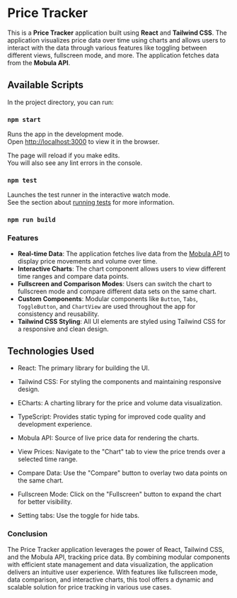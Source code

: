 # Price Tracker

This is a **Price Tracker** application built using **React** and **Tailwind CSS**. The application visualizes price data over time using charts and allows users to interact with the data through various features like toggling between different views, fullscreen mode, and more. The application fetches data from the **Mobula API**.

## Available Scripts

In the project directory, you can run:

### `npm start`

Runs the app in the development mode.\
Open [http://localhost:3000](http://localhost:3000) to view it in the browser.

The page will reload if you make edits.\
You will also see any lint errors in the console.

### `npm test`

Launches the test runner in the interactive watch mode.\
See the section about [running tests](https://facebook.github.io/create-react-app/docs/running-tests) for more information.

### `npm run build`

### Features

- **Real-time Data**: The application fetches live data from the [Mobula API](https://api.mobula.io) to display price movements and volume over time.
- **Interactive Charts**: The chart component allows users to view different time ranges and compare data points.
- **Fullscreen and Comparison Modes**: Users can switch the chart to fullscreen mode and compare different data sets on the same chart.
- **Custom Components**: Modular components like `Button`, `Tabs`, `ToggleButton`, and `ChartView` are used throughout the app for consistency and reusability.
- **Tailwind CSS Styling**: All UI elements are styled using Tailwind CSS for a responsive and clean design.

## Technologies Used

- React: The primary library for building the UI.

- Tailwind CSS: For styling the components and maintaining responsive design.

- ECharts: A charting library for the price and volume data visualization.

- TypeScript: Provides static typing for improved code quality and development experience.

- Mobula API: Source of live price data for rendering the charts.

- View Prices: Navigate to the "Chart" tab to view the price trends over a selected time range.

- Compare Data: Use the "Compare" button to overlay two data points on the same chart.

- Fullscreen Mode: Click on the "Fullscreen" button to expand the chart for better visibility.

- Setting tabs: Use the toggle for hide tabs.

### Conclusion

The Price Tracker application leverages the power of React, Tailwind CSS, and the Mobula API, tracking price data. By combining modular components with efficient state management and data visualization, the application delivers an intuitive user experience. With features like fullscreen mode, data comparison, and interactive charts, this tool offers a dynamic and scalable solution for price tracking in various use cases.
